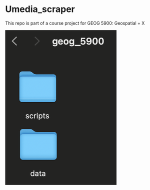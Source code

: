 # Umedia_scraper
This repo is part of a course project for GEOG 5900: Geospatial + X


![File Structure](https://github.com/jacob-harr/Umedia_scraper/blob/main/data/dir.png)

